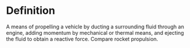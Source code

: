 # Definition

A means of propelling a vehicle by ducting a surrounding fluid through
an engine, adding momentum by mechanical or thermal means, and ejecting
the fluid to obtain a reactive force. Compare rocket propulsion.
